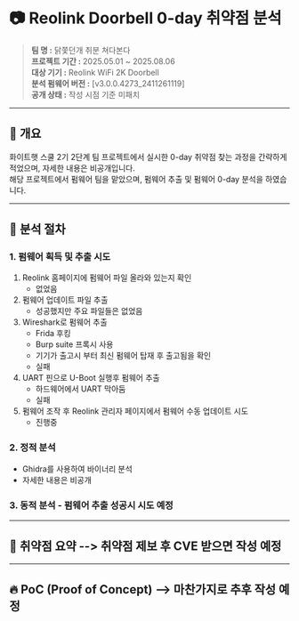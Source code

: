 
# 📷 Reolink Doorbell 0-day 취약점 분석

> **팀 명 :** 닭쫓던개 취분 쳐다본다  
> **프로젝트 기간 :** 2025.05.01 ~ 2025.08.06  
> **대상 기기 :** Reolink WiFi 2K Doorbell  
> **분석 펌웨어 버전 :** [v3.0.0.4273_2411261119]  
> **공개 상태 :** 작성 시점 기준 미패치  

---

## 📖 개요

화이트햇 스쿨 2기 2단계 팀 프로젝트에서 실시한 0-day 취약점 찾는 과정을 간략하게 적었으며, 자세한 내용은 비공개입니다.  
해당 프로젝트에서 펌웨어 팀을 맡았으며, 펌웨어 추출 및 펌웨어 0-day 분석을 하였습니다.

---

## 🧪 분석 절차

### 1. 펌웨어 획득 및 추출 시도
1. Reolink 홈페이지에 펌웨어 파일 올라와 있는지 확인
   - 없었음
2. 펌웨어 업데이트 파일 추출
   - 성공했지만 주요 파일들은 없었음
3. Wireshark로 펌웨어 추출
   - Frida 후킹
   - Burp suite 프록시 사용
   - 기기가 출고시 부터 최신 펌웨어 탑재 후 출고됨을 확인
   - 실패
4. UART 핀으로 U-Boot 실행후 펌웨어 추출
   - 하드웨어에서 UART 막아둠
   - 실패
5. 펌웨어 조작 후 Reolink 관리자 페이지에서 펌웨어 수동 업데이트 시도
   - 진행중

### 2. 정적 분석
- Ghidra를 사용하여 바이너리 분석
- 자세한 내용은 비공개

### 3. 동적 분석 - 펌웨어 추출 성공시 시도 예정

---

## 🐞 취약점 요약 --> 취약점 제보 후 CVE 받으면 작성 예정

---

## 🔥 PoC (Proof of Concept) --> 마찬가지로 추후 작성 예정
